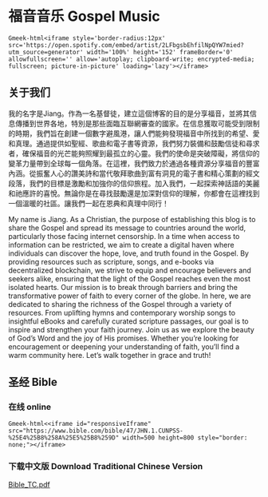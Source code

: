 # 福音音乐 Gospel Music
`Gmeek-html<iframe style='border-radius:12px' src='https://open.spotify.com/embed/artist/2LFbgsbEhfilNpQYW7mied?utm_source=generator' width='100%' height='152' frameBorder='0' allowfullscreen='' allow='autoplay; clipboard-write; encrypted-media; fullscreen; picture-in-picture' loading='lazy'></iframe>`

## 关于我们

我的名字是Jiang。作為一名基督徒，建立這個博客的目的是分享福音，並將其信息傳播到世界各地，特別是那些面臨互聯網審查的國家。在信息獲取可能受到限制的時期，我們旨在創建一個數字避風港，讓人們能夠發現福音中所找到的希望、愛和真理。通過提供如聖經、歌曲和電子書等資源，我們努力裝備和鼓勵信徒和尋求者，確保福音的光芒能夠照耀到最孤立的心靈。我們的使命是突破障礙，將信仰的變革力量帶到全球每一個角落。在這裡，我們致力於通過各種資源分享福音的豐富內涵。從振奮人心的讚美詩和當代敬拜歌曲到富有洞見的電子書和精心策劃的經文段落，我們的目標是激勵和加強你的信仰旅程。加入我們，一起探索神話語的美麗和祂應許的喜悅。無論你是在尋找鼓勵還是加深對信仰的理解，你都會在這裡找到一個溫暖的社區。讓我們一起在恩典和真理中同行！



My name is Jiang. As a Christian, the purpose of establishing this blog is to share the Gospel and spread its message to countries around the world, particularly those facing internet censorship. In a time when access to information can be restricted, we aim to create a digital haven where individuals can discover the hope, love, and truth found in the Gospel. By providing resources such as scripture, songs, and e-books via decentralized blockchain, we strive to equip and encourage believers and seekers alike, ensuring that the light of the Gospel reaches even the most isolated hearts. Our mission is to break through barriers and bring the transformative power of faith to every corner of the globe. In here, we are dedicated to sharing the richness of the Gospel through a variety of resources. From uplifting hymns and contemporary worship songs to insightful eBooks and carefully curated scripture passages, our goal is to inspire and strengthen your faith journey. Join us as we explore the beauty of God’s Word and the joy of His promises. Whether you’re looking for encouragement or deepening your understanding of faith, you’ll find a warm community here. Let’s walk together in grace and truth!


## 圣经 Bible
### 在线 online
`Gmeek-html<<iframe id="responsiveIframe" src="https://www.bible.com/bible/47/JHN.1.CUNPSS-%25E4%25B8%258A%25E5%25B8%259D" width=500 height=800 style="border: none;"></iframe>
`





### 下载中文版 Download Traditional Chinese Version 
[Bible_TC.pdf](https://github.com/user-attachments/files/19458005/Bible_TC.pdf)




